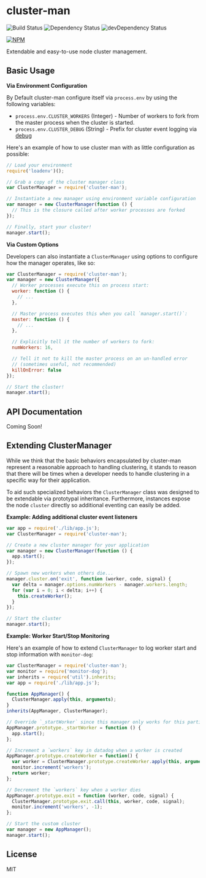 # cluster-man

![Build Status](https://travis-ci.org/Runnable/cluster-man.svg?branch=master)
![Dependency Status](https://david-dm.org/Runnable/cluster-man.svg)
![devDependency Status](https://david-dm.org/Runnable/cluster-man/dev-status.svg)

[![NPM](https://nodei.co/npm/cluster-man.png?compact=true)](https://nodei.co/npm/cluster-man)

Extendable and easy-to-use node cluster management.

## Basic Usage

**Via Environment Configuration**

By Default cluster-man configure itself via `process.env` by using the following
variables:

- `process.env.CLUSTER_WORKERS` (Integer) - Number of workers to fork from the
  master process when the cluster is started.
- `process.env.CLUSTER_DEBUG` (String) - Prefix for cluster event logging via
  [debug](https://www.npmjs.com/package/debug)

Here's an example of how to use cluster man with as little configuration as
possible:

```js
// Load your environment
require('loadenv')();

// Grab a copy of the cluster manager class
var ClusterManager = require('cluster-man');

// Instantiate a new manager using environment variable configuration
var manager = new ClusterManager(function () {
  // This is the closure called after worker processes are forked
});

// Finally, start your cluster!
manager.start();
```

**Via Custom Options**

Developers can also instantiate a `ClusterManager` using options to configure
how the manager operates, like so:

```js
var ClusterManager = require('cluster-man');
var manager = new ClusterManager({
  // Worker processes execute this on process start:
  worker: function () {
    // ...
  },

  // Master process executes this when you call `manager.start()`:
  master: function () {
    // ...
  },

  // Explicitly tell it the number of workers to fork:
  numWorkers: 16,

  // Tell it not to kill the master process on an un-handled error
  // (sometimes useful, not recommended)
  killOnError: false
});

// Start the cluster!
manager.start();
```

## API Documentation

Coming Soon!

## Extending ClusterManager

While we think that the basic behaviors encapsulated by cluster-man represent a
reasonable approach to handling clustering, it stands to reason that there will
be times when a developer needs to handle clustering in a specific way for their
application.

To aid such specialized behaviors the `ClusterManager` class was designed to be
extendable via prototypal inheritance. Furthermore, instances expose the node
`cluster` directly so additional eventing can easily be added.

**Example: Adding additional cluster event listeners**
```js
var app = require('./lib/app.js');
var ClusterManager = require('cluster-man');

// Create a new cluster manager for your application
var manager = new ClusterManager(function () {
  app.start();
});

// Spawn new workers when others die...
manager.cluster.on('exit', function (worker, code, signal) {
  var delta = manager.options.numWorkers - manager.workers.length;
  for (var i = 0; i < delta; i++) {
    this.createWorker();
  }
});

// Start the cluster
manager.start();
```

**Example: Worker Start/Stop Monitoring**

Here's an example of how to extend `ClusterManager` to log worker start and stop
information with `monitor-dog`:

```js
var ClusterManager = require('cluster-man');
var monitor = require('monitor-dog');
var inherits = require('util').inherits;
var app = require('./lib/app.js');

function AppManager() {
  ClusterManager.apply(this, arguments);
}
inherits(AppManager, ClusterManager);

// Override `_startWorker` since this manager only works for this particular app
AppManager.prototype._startWorker = function () {
  app.start();
};

// Increment a `workers` key in datadog when a worker is created
AppManager.prototype.createWorker = function() {
  var worker = ClusterManager.prototype.createWorker.apply(this, arguments);
  monitor.increment('workers');
  return worker;
};

// Decrement the `workers` key when a worker dies
AppManager.prototype.exit = function (worker, code, signal) {
  ClusterManager.prototype.exit.call(this, worker, code, signal);
  monitor.increment('workers', -1);
};

// Start the custom cluster
var manager = new AppManager();
manager.start();
```

## License
MIT
